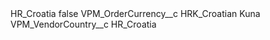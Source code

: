 <?xml version="1.0" encoding="UTF-8"?>
<CustomMetadata xmlns="http://soap.sforce.com/2006/04/metadata" xmlns:xsi="http://www.w3.org/2001/XMLSchema-instance" xmlns:xsd="http://www.w3.org/2001/XMLSchema">
    <label>HR_Croatia</label>
    <protected>false</protected>
    <values>
        <field>VPM_OrderCurrency__c</field>
        <value xsi:type="xsd:string">HRK_Croatian Kuna</value>
    </values>
    <values>
        <field>VPM_VendorCountry__c</field>
        <value xsi:type="xsd:string">HR_Croatia</value>
    </values>
</CustomMetadata>

